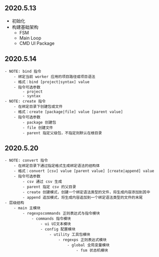 ## 2020.5.13

- 初始化
- 构建基础架构
    - FSM
    - Main Loop
    - CMD UI Package

## 2020.5.14
    - NOTE: bind 指令
        - 绑定当前 worker 应用的项目路径或项目语法
        - 格式：bind [project|syntax] value
        - 指令可选参数
            - project
            - syntax
    - NOTE: create 指令
        - 在绑定目录下创建包或文件
        - 格式：create [package|file] value [parent value]
        - 指令可选参数
            - package 创建包
            - file 创建文件
            - parent 指定父级包，不指定则默认在根目录

## 2020.5.20
    - NOTE: convert 指令
        - 在绑定目录下通过指定格式生成绑定语法的结构体
        - 格式：convert [csv] value [parent value] [create|append] value
        - 指令可选参数
            - csv 通过 csv 生成
            - parent 指定 csv 的父目录
            - create 创建模式，创建一个绑定语法类型的文件，将生成内容添加到其中
            - append 追加模式，将生成内容追加到一个绑定语法类型的文件的末尾
    - 层级结构
        - main 主模块
            - regexpscommands 正则表达式与指令模块
                - commands 指令模块
                    - ui UI文本模块
                    - config 配置模块
                        - utility 工具包模块
                            - regexps 正则表达式模块
                                - global 全局变量模块
                                    - fsm 状态机模块

